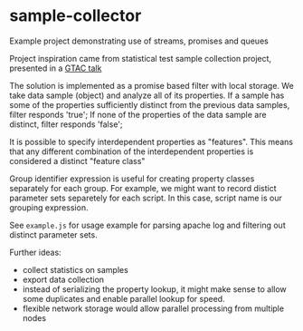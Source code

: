 # sample-collector
Example project demonstrating use of streams, promises and queues

Project inspiration came from statistical test sample collection project, presented in a [GTAC talk](http://www.youtube.com/watch?v=oGSMiR46bkw&t=00h11m40s)

The solution is implemented as a promise based filter with local storage.
We take data sample (object) and analyze all of its properties.
If a sample has some of the properties sufficiently distinct from the previous data samples, filter responds 'true';
If none of the properties of the data sample are distinct, filter responds 'false';

It is possible to specify interdependent properties as "features". This means that any different combination of the interdependent properties is considered a distinct "feature class"

Group identifier expression is useful for creating property classes separately for each group. For example, we might want to record distict parameter sets separetely for each script. In this case, script name is our grouping expression.

See `example.js` for usage example for parsing apache log and filtering out distinct parameter sets.

Further ideas:
 - collect statistics on samples
 - export data collection
 - instead of serializing the property lookup, it might make sense to allow some duplicates and enable parallel lookup for speed.
 - flexible network storage would allow parallel processing from multiple nodes
